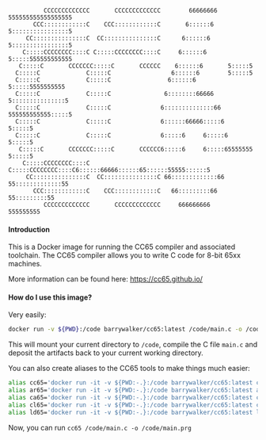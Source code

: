 

              CCCCCCCCCCCCC       CCCCCCCCCCCCC        66666666   555555555555555555
           CCC::::::::::::C    CCC::::::::::::C       6::::::6    5::::::::::::::::5
         CC:::::::::::::::C  CC:::::::::::::::C      6::::::6     5::::::::::::::::5
        C:::::CCCCCCCC::::C C:::::CCCCCCCC::::C     6::::::6      5:::::555555555555
       C:::::C       CCCCCCC:::::C       CCCCCC    6::::::6       5:::::5
      C:::::C             C:::::C                 6::::::6        5:::::5
      C:::::C             C:::::C                6::::::6         5:::::5555555555
      C:::::C             C:::::C               6::::::::66666    5:::::::::::::::5
      C:::::C             C:::::C              6::::::::::::::66  555555555555:::::5
      C:::::C             C:::::C              6::::::66666:::::6             5:::::5
      C:::::C             C:::::C              6:::::6     6:::::6            5:::::5
       C:::::C       CCCCCCC:::::C       CCCCCC6:::::6     6:::::65555555     5:::::5
        C:::::CCCCCCCC::::C C:::::CCCCCCCC::::C6::::::66666::::::65::::::55555::::::5
         CC:::::::::::::::C  CC:::::::::::::::C 66:::::::::::::66  55:::::::::::::55
           CCC::::::::::::C    CCC::::::::::::C   66:::::::::66      55:::::::::55
              CCCCCCCCCCCCC       CCCCCCCCCCCCC     666666666          555555555

#### Introduction

This is a Docker image for running the CC65 compiler and associated toolchain. The CC65 compiler allows you to write C code for 8-bit 65xx machines.

More information can be found here: https://cc65.github.io/

#### How do I use this image?

Very easily:

```bash
docker run -v ${PWD}:/code barrywalker/cc65:latest /code/main.c -o /code/main.prg
```

This will mount your current directory to `/code`, compile the C file `main.c` and deposit the artifacts back to your current working directory.

You can also create aliases to the CC65 tools to make things much easier:

```bash
alias cc65='docker run -it -v ${PWD:-.}:/code barrywalker/cc65:latest cc65'
alias ar65='docker run -it -v ${PWD:-.}:/code barrywalker/cc65:latest ar65'
alias ca65='docker run -it -v ${PWD:-.}:/code barrywalker/cc65:latest ca65'
alias cl65='docker run -it -v ${PWD:-.}:/code barrywalker/cc65:latest cl65'
alias ld65='docker run -it -v ${PWD:-.}:/code barrywalker/cc65:latest ld65'
```

Now, you can run `cc65 /code/main.c -o /code/main.prg`
